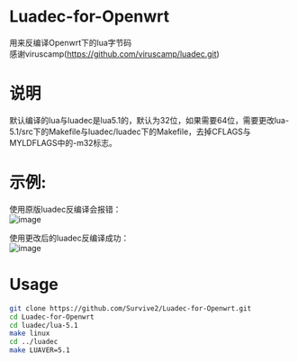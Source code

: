 # Luadec-for-Openwrt
用来反编译Openwrt下的lua字节码<br>
感谢viruscamp(https://github.com/viruscamp/luadec.git)
# 说明
默认编译的lua与luadec是lua5.1的，默认为32位，如果需要64位，需要更改lua-5.1/src下的Makefile与luadec/luadec下的Makefile，去掉CFLAGS与MYLDFLAGS中的-m32标志。<br>

# 示例:<br>
使用原版luadec反编译会报错：<br>
![image](https://github.com/user-attachments/assets/3ce78119-b993-4908-8172-ded061e95937)<br>

使用更改后的luadec反编译成功：<br>
![image](https://github.com/user-attachments/assets/b592a1c0-1639-47ce-98c7-44edee0660e5)<br>

# Usage
```sh
git clone https://github.com/Survive2/Luadec-for-Openwrt.git
cd Luadec-for-Openwrt
cd luadec/lua-5.1
make linux
cd ../luadec
make LUAVER=5.1
```
